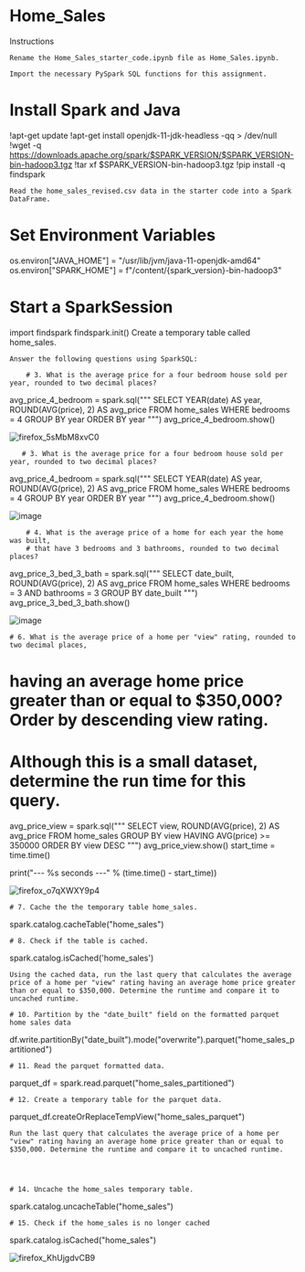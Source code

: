 # Home_Sales 

Instructions

    Rename the Home_Sales_starter_code.ipynb file as Home_Sales.ipynb.

    Import the necessary PySpark SQL functions for this assignment.
# Install Spark and Java
!apt-get update
!apt-get install openjdk-11-jdk-headless -qq > /dev/null
!wget -q https://downloads.apache.org/spark/$SPARK_VERSION/$SPARK_VERSION-bin-hadoop3.tgz
!tar xf $SPARK_VERSION-bin-hadoop3.tgz
!pip install -q findspark

    Read the home_sales_revised.csv data in the starter code into a Spark DataFrame.


# Set Environment Variables
os.environ["JAVA_HOME"] = "/usr/lib/jvm/java-11-openjdk-amd64"
os.environ["SPARK_HOME"] = f"/content/{spark_version}-bin-hadoop3"

# Start a SparkSession
import findspark
findspark.init()
    Create a temporary table called home_sales.

    Answer the following questions using SparkSQL:

        # 3. What is the average price for a four bedroom house sold per year, rounded to two decimal places?
avg_price_4_bedroom = spark.sql("""
    SELECT YEAR(date) AS year, ROUND(AVG(price), 2) AS avg_price
    FROM home_sales
    WHERE bedrooms = 4
    GROUP BY year
    ORDER BY year
""")
avg_price_4_bedroom.show()

![firefox_5sMbM8xvC0](https://github.com/user-attachments/assets/e9484c0d-4f7e-444d-a66a-77dca3726d65)





       # 3. What is the average price for a four bedroom house sold per year, rounded to two decimal places?
avg_price_4_bedroom = spark.sql("""
    SELECT YEAR(date) AS year, ROUND(AVG(price), 2) AS avg_price
    FROM home_sales
    WHERE bedrooms = 4
    GROUP BY year
    ORDER BY year
""")
avg_price_4_bedroom.show() 

![image](https://github.com/user-attachments/assets/2560c3d9-ed2a-4f3c-ad4c-5e0e43358d02)


        # 4. What is the average price of a home for each year the home was built,
        # that have 3 bedrooms and 3 bathrooms, rounded to two decimal places?
avg_price_3_bed_3_bath = spark.sql("""
    SELECT date_built, ROUND(AVG(price), 2) AS avg_price
    FROM home_sales
    WHERE bedrooms = 3 AND bathrooms = 3
    GROUP BY date_built
    """)
avg_price_3_bed_3_bath.show()

![image](https://github.com/user-attachments/assets/1ffb0602-42bc-43df-8899-f7727d3aa3d1)


    # 6. What is the average price of a home per "view" rating, rounded to two decimal places,
# having an average home price greater than or equal to $350,000? Order by descending view rating.
# Although this is a small dataset, determine the run time for this query.

avg_price_view = spark.sql("""
    SELECT view, ROUND(AVG(price), 2) AS avg_price
    FROM home_sales
    GROUP BY view
    HAVING AVG(price) >= 350000
    ORDER BY view DESC
    """)
avg_price_view.show()
start_time = time.time()

print("--- %s seconds ---" % (time.time() - start_time)) 

![firefox_o7qXWXY9p4](https://github.com/user-attachments/assets/b913a4a8-2543-4ad0-8d19-c90446ca3ea4)

    # 7. Cache the the temporary table home_sales.
spark.catalog.cacheTable("home_sales")

    # 8. Check if the table is cached.
spark.catalog.isCached('home_sales')
 
    Using the cached data, run the last query that calculates the average price of a home per "view" rating having an average home price greater than or equal to $350,000. Determine the runtime and compare it to uncached runtime.

    # 10. Partition by the "date_built" field on the formatted parquet home sales data
df.write.partitionBy("date_built").mode("overwrite").parquet("home_sales_partitioned")

    # 11. Read the parquet formatted data.
parquet_df = spark.read.parquet("home_sales_partitioned")
    
    # 12. Create a temporary table for the parquet data.
parquet_df.createOrReplaceTempView("home_sales_parquet")

    

    Run the last query that calculates the average price of a home per "view" rating having an average home price greater than or equal to $350,000. Determine the runtime and compare it to uncached runtime.




    # 14. Uncache the home_sales temporary table.
spark.catalog.uncacheTable("home_sales")    

    # 15. Check if the home_sales is no longer cached
spark.catalog.isCached("home_sales")

![firefox_KhUjgdvCB9](https://github.com/user-attachments/assets/899ef3b9-e1eb-4864-8111-f08f091a6b45)



    
